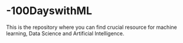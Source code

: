 # -100DayswithML
This is the repository where you can find crucial resource for machine learning, Data Science and Artificial Intelligence.
